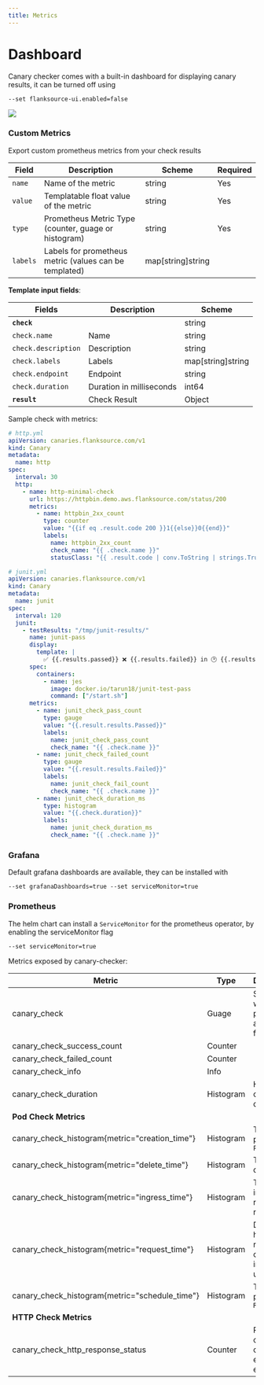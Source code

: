 ```yaml
---
title: Metrics
---
```

# Dashboard

Canary checker comes with a built-in dashboard for displaying canary results, it can be turned off using

```
--set flanksource-ui.enabled=false
```

![](https://github.com/flanksource/docs/blob/85bdd4875d0d3ded16b7aa6c132d423852fcad90/docs/images/dashboard-http-pass-canary.png?raw=true)

### Custom Metrics

Export custom prometheus metrics from your check results

| Field    | Description                                            | Scheme            | Required |
|----------|--------------------------------------------------------|-------------------|----------|
| `name`   | Name of the metric                                     | string            | Yes      |
| `value`  | Templatable float value of the metric                  | string            | Yes      |
| `type`   | Prometheus Metric Type (counter, guage or histogram)   | string            | Yes      |
| `labels` | Labels for prometheus metric (values can be templated) | map[string]string |          |


**Template input fields**:

| Fields              | Description              | Scheme            |
|---------------------|--------------------------|-------------------|
| **`check`**         |                          | string            |
| `check.name`        | Name                     | string            |
| `check.description` | Description              | string            |
| `check.labels`      | Labels                   | map[string]string |
| `check.endpoint`    | Endpoint                 | string            |
| `check.duration`    | Duration in milliseconds | int64             |
| **`result`**        | Check Result             | Object            |

Sample check with metrics:
```yaml
# http.yml
apiVersion: canaries.flanksource.com/v1
kind: Canary
metadata:
  name: http
spec:
  interval: 30
  http:
    - name: http-minimal-check
      url: https://httpbin.demo.aws.flanksource.com/status/200
      metrics:
        - name: httpbin_2xx_count
          type: counter
          value: "{{if eq .result.code 200 }}1{{else}}0{{end}}"
          labels:
            name: httpbin_2xx_count
            check_name: "{{ .check.name }}"
            statusClass: "{{ .result.code | conv.ToString | strings.Trunc 1}}xx"

# junit.yml
apiVersion: canaries.flanksource.com/v1
kind: Canary
metadata:
  name: junit
spec:
  interval: 120
  junit:
    - testResults: "/tmp/junit-results/"
      name: junit-pass
      display:
        template: |
          ✅ {{.results.passed}} ❌ {{.results.failed}} in 🕑 {{.results.duration}}
      spec:
        containers:
          - name: jes
            image: docker.io/tarun18/junit-test-pass
            command: ["/start.sh"]
      metrics:
        - name: junit_check_pass_count
          type: gauge
          value: "{{.result.results.Passed}}"
          labels:
            name: junit_check_pass_count
            check_name: "{{ .check.name }}"
        - name: junit_check_failed_count
          type: gauge
          value: "{{.result.results.Failed}}"
          labels:
            name: junit_check_fail_count
            check_name: "{{ .check.name }}"
        - name: junit_check_duration_ms
          type: histogram
          value: "{{.check.duration}}"
          labels:
            name: junit_check_duration_ms
            check_name: "{{ .check.name }}"
```


### Grafana

Default grafana dashboards are available, they can be installed with

```
--set grafanaDashboards=true --set serviceMonitor=true
```

### Prometheus

The helm chart can install a `ServiceMonitor` for the prometheus operator, by enabling the serviceMonitor flag

```
--set serviceMonitor=true
```

Metrics exposed by canary-checker:

| Metric                                         | Type      | Description                                 |
| ---------------------------------------------- | --------- | ------------------------------------------- |
| canary_check                                   | Guage     | Set to 0 when passing and 1 when failing    |
| canary_check_success_count                     | Counter   |                                             |
| canary_check_failed_count                      | Counter   |                                             |
| canary_check_info                              | Info      |                                             |
| canary_check_duration                          | Histogram | Histogram of canary durations               |
| **Pod Check Metrics**                          |           |                                             |
| canary_check_histogram{metric="creation_time"} | Histogram | Time for pod to be `Pending`                |
| canary_check_histogram{metric="delete_time"}   | Histogram | Time to delete pod                          |
| canary_check_histogram{metric="ingress_time"}  | Histogram | Time until ingress is returning requests    |
| canary_check_histogram{metric="request_time"}  | Histogram | Duration of http request once ingress is up |
| canary_check_histogram{metric="schedule_time"} | Histogram | Time for pod to be `Running`                |
| **HTTP Check Metrics**                         |           |                                             |
| canary_check_http_response_status              | Counter   | Response code counter for each endpoint     |
